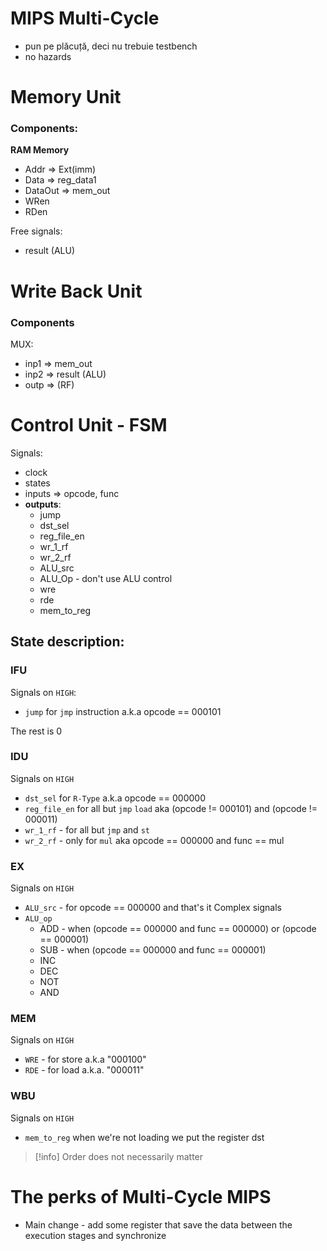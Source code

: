 # MIPS Multi-Cycle

- pun pe plăcuță, deci nu trebuie testbench
- no hazards

# Memory Unit

### Components:
**RAM Memory**
- Addr => Ext(imm)
- Data => reg_data1
- DataOut  => mem_out
- WRen 
- RDen

Free signals:
- result (ALU)

# Write Back Unit

### Components
MUX:
- inp1 => mem_out
- inp2 => result (ALU)
- outp => (RF)

# Control Unit - FSM

Signals:
- clock
- states
- inputs => opcode, func
- **outputs**:
	- jump
	- dst_sel
	- reg_file_en
	- wr_1_rf
	- wr_2_rf
	- ALU_src
	- ALU_Op - don't use ALU control
	- wre
	- rde
	- mem_to_reg

## State description:

### IFU

Signals on `HIGH`:
- `jump` for `jmp` instruction a.k.a opcode == 000101

The rest is 0

### IDU

Signals on `HIGH`
- `dst_sel` for `R-Type` a.k.a opcode == 000000
- `reg_file_en` for all but `jmp` `load` aka (opcode != 000101) and (opcode != 000011)
- `wr_1_rf` - for all but `jmp` and `st`
- `wr_2_rf` - only for `mul` aka opcode == 000000 and func == mul


### EX
Signals on `HIGH`
- `ALU_src` - for opcode == 000000 and that's it
Complex signals
- `ALU_op`  
	- ADD  - when (opcode == 000000 and func == 000000) or (opcode == 000001)
	- SUB - when (opcode == 000000 and func == 000001)
	- INC
	- DEC
	- NOT
	- AND
### MEM
Signals on `HIGH`
- `WRE` - for store a.k.a "000100"
- `RDE` - for load a.k.a. "000011"
### WBU
Signals on `HIGH`
- `mem_to_reg` when we're not loading we put the register dst

> [!info] Order does not necessarily matter

# The perks of Multi-Cycle MIPS

- Main change - add some register that save the data between the execution stages and synchronize